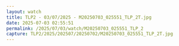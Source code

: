 ```yaml
---
layout: watch
title: TLP2 - 03/07/2025 - M20250703_025551_TLP_2T.jpg
date: 2025-07-03 02:55:51
permalink: /2025/07/03/watch/M20250703_025551_TLP_2
capture: TLP2/2025/202507/20250702/M20250703_025551_TLP_2T.jpg
---
```

